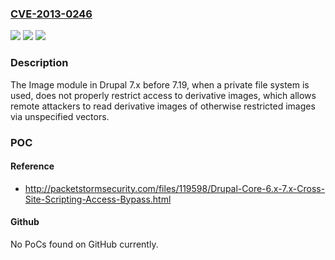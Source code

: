 ### [CVE-2013-0246](https://cve.mitre.org/cgi-bin/cvename.cgi?name=CVE-2013-0246)
![](https://img.shields.io/static/v1?label=Product&message=n%2Fa&color=blue)
![](https://img.shields.io/static/v1?label=Version&message=n%2Fa&color=blue)
![](https://img.shields.io/static/v1?label=Vulnerability&message=n%2Fa&color=brighgreen)

### Description

The Image module in Drupal 7.x before 7.19, when a private file system is used, does not properly restrict access to derivative images, which allows remote attackers to read derivative images of otherwise restricted images via unspecified vectors.

### POC

#### Reference
- http://packetstormsecurity.com/files/119598/Drupal-Core-6.x-7.x-Cross-Site-Scripting-Access-Bypass.html

#### Github
No PoCs found on GitHub currently.

